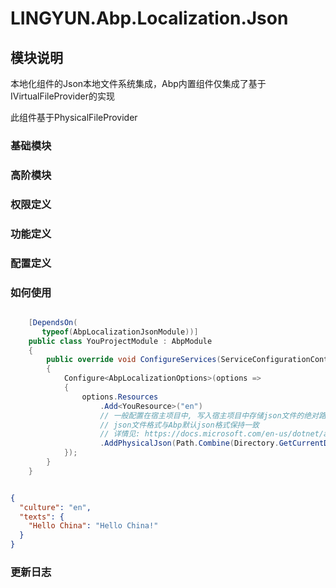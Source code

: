 # LINGYUN.Abp.Localization.Json

## 模块说明

本地化组件的Json本地文件系统集成，Abp内置组件仅集成了基于IVirtualFileProvider的实现  

此组件基于PhysicalFileProvider  

### 基础模块  

### 高阶模块  

### 权限定义  

### 功能定义  

### 配置定义  

### 如何使用


```csharp

    [DependsOn(
       typeof(AbpLocalizationJsonModule))]
    public class YouProjectModule : AbpModule
    {
        public override void ConfigureServices(ServiceConfigurationContext context)
        {
            Configure<AbpLocalizationOptions>(options =>
            {
                options.Resources
                    .Add<YouResource>("en")
                    // 一般配置在宿主项目中, 写入宿主项目中存储json文件的绝对路径(受PhysicalFileProvider的限制)
                    // json文件格式与Abp默认json格式保持一致
                    // 详情见: https://docs.microsoft.com/en-us/dotnet/api/microsoft.extensions.fileproviders.physicalfileprovider?view=dotnet-plat-ext-5.0
                    .AddPhysicalJson(Path.Combine(Directory.GetCurrentDirectory(), "Resources"));
            });
        }
    }

```

```json

{
  "culture": "en",
  "texts": {
    "Hello China": "Hello China!"
  }
}

```

### 更新日志 
